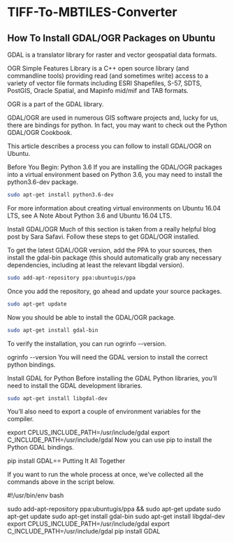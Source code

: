 # TIFF-To-MBTILES-Converter
## How To Install GDAL/OGR Packages on Ubuntu
GDAL is a translator library for raster and vector geospatial data formats.

OGR Simple Features Library is a C++ open source library (and commandline tools) providing read (and sometimes write) access to a variety of vector file formats including ESRI Shapefiles, S-57, SDTS, PostGIS, Oracle Spatial, and Mapinfo mid/mif and TAB formats.

OGR is a part of the GDAL library.

GDAL/OGR are used in numerous GIS software projects and, lucky for us, there are bindings for python. In fact, you may want to check out the Python GDAL/OGR Cookbook.

This article describes a process you can follow to install GDAL/OGR on Ubuntu.

Before You Begin: Python 3.6
If you are installing the GDAL/OGR packages into a virtual environment based on Python 3.6, you may need to install the python3.6-dev package.

```bash
sudo apt-get install python3.6-dev
```

For more information about creating virtual environments on Ubuntu 16.04 LTS, see A Note About Python 3.6 and Ubuntu 16.04 LTS.

Install GDAL/OGR
Much of this section is taken from a really helpful blog post by Sara Safavi. Follow these steps to get GDAL/OGR installed.

To get the latest GDAL/OGR version, add the PPA to your sources, then install the gdal-bin package (this should automatically grab any necessary dependencies, including at least the relevant libgdal version).

```bash
sudo add-apt-repository ppa:ubuntugis/ppa
```

Once you add the repository, go ahead and update your source packages.

```bash
sudo apt-get update
```

Now you should be able to install the GDAL/OGR package.

```bash
sudo apt-get install gdal-bin
```
To verify the installation, you can run ogrinfo --version.

ogrinfo --version
You will need the GDAL version to install the correct python bindings.

Install GDAL for Python
Before installing the GDAL Python libraries, you’ll need to install the GDAL development libraries.

```bash
sudo apt-get install libgdal-dev
```
You’ll also need to export a couple of environment variables for the compiler.

export CPLUS_INCLUDE_PATH=/usr/include/gdal
export C_INCLUDE_PATH=/usr/include/gdal
Now you can use pip to install the Python GDAL bindings.

pip install GDAL==<GDAL VERSION FROM OGRINFO>
Putting It All Together
  
  
If you want to run the whole process at once, we’ve collected all the commands above in the script below.

#!/usr/bin/env bash

sudo add-apt-repository ppa:ubuntugis/ppa && sudo apt-get update
sudo apt-get update
sudo apt-get install gdal-bin
sudo apt-get install libgdal-dev
export CPLUS_INCLUDE_PATH=/usr/include/gdal
export C_INCLUDE_PATH=/usr/include/gdal
pip install GDAL
